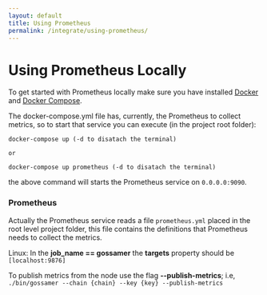 ```yaml
---
layout: default
title: Using Prometheus
permalink: /integrate/using-prometheus/
---
```


# Using Prometheus Locally

To get started with Prometheus locally make sure you have installed [Docker](https://docs.docker.com/engine/install/) and [Docker Compose](https://docs.docker.com/compose/install/).

The docker-compose.yml file has, currently, the Prometheus to collect metrics, so to start that service you can execute (in the project root folder):

```
docker-compose up (-d to disatach the terminal)

or

docker-compose up prometheus (-d to disatach the terminal)
```

the above command will starts the Prometheus service on `0.0.0.0:9090`.

### Prometheus

Actually the Prometheus service reads a file `prometheus.yml` placed in the root level project folder, this file contains the definitions that Prometheus needs to collect the metrics. 

Linux: In the **job_name == gossamer** the **targets** property should be `[localhost:9876]`

To publish metrics from the node use the flag **--publish-metrics**; i.e, `./bin/gossamer --chain {chain} --key {key} --publish-metrics`